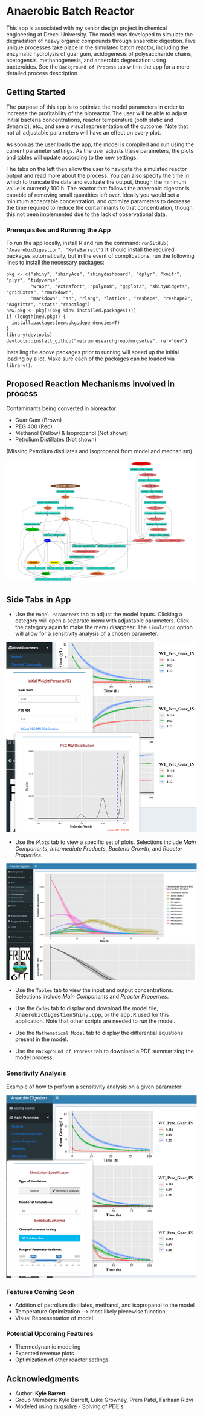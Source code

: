# Anaerobic Batch Reactor

This app is associated with my senior design project in chemical engineering at Drexel University. 
The model was developed to simulate the degradation of heavy organic compounds through anaerobic digestion. Five unique processes take place in the simulated batch reactor, including the enzymatic hydrolysis of guar gum, acidogenesis of polysaccharide chains, acetogensis, methanogenesis, and anaerobic degredation using bacteroides. See the `Background of Process` tab within the app for a more detailed process description.

## Getting Started

The purpose of this app is to optimize the model parameters in order to increase the profitability of the bioreactor. The user will be able to adjust initial bacteria concentrations, reactor temperature (both static and dynamic), etc., and see a visual representation of the outcome. Note that not all adjustable parameters will have an effect on every plot.

As soon as the user loads the app, the model is compiled and run using the current parameter settings. As the user adjusts these parameters, the plots and tables will update according to the new settings.

The tabs on the left then allow the user to navigate the simulated reactor output and read more about the process. You can also specify the time in which to truncate the data and evaluate the output, though the minimum value is currently 100 h. The reactor that follows the anaerobic digestor is capable of removing small quantities left over. Ideally you would set a minimum acceptable concentration, and optimize parameters to decrease the time required to reduce the contaminants to that concentration, though this not been implemented due to the lack of observational data.

### Prerequisites and Running the App

To run the app locally, install R and run the command: `runGitHub( "AnaerobicDigestion", "KyleBarrett")`
It should install the required packages automatically, but in the event of complications, run the following lines to install the necessary packages:
```
pkg <- c("shiny", "shinyAce", "shinydashboard", "dplyr", "knitr", "plyr", "tidyverse", 
         "wrapr", "extrafont", "polynom", "ggplot2", "shinyWidgets", "gridExtra", "rmarkdown", 
         "markdown", "sn", "rlang", "lattice", "reshape", "reshape2", "magrittr", "stats","reactlog")
new.pkg <- pkg[!(pkg %in% installed.packages())]
if (length(new.pkg)) {
  install.packages(new.pkg,dependencies=T)
}
library(devtools)
devtools::install_github("metrumresearchgroup/mrgsolve", ref="dev")
```
Installing the above packages prior to running will speed up the initial loading by a lot. Make sure each of the packages can be loaded via `library()`.

## Proposed Reaction Mechanisms involved in process

Contaminants being converted in bioreactor:
- Guar Gum (Brown)
- PEG 400 (Red)
- Methanol (Yellow) & Isopropanol (Not shown)
- Petrolium Distillates (Not shown)

(Missing Petrolium distillates and Isopropanol from model and mechanism) 


![CMT Model](www/compartmentalModel.png)

## Side Tabs in App

  * Use the `Model Parameters` tab to adjust the model inputs. Clicking a category will open a separate menu with adjustable parameters. Click the category again to make the menu disappear. The `simulation` option will allow for a sensitivity analysis of a chosen parameter.
  
![Screenshot](Screenshot_modelParam.png)


  * Use the `Plots` tab to view a specific set of plots. Selections include *Main Components*,  *Intermediate Products*,  *Bacteria Growth*, and *Reactor Properties*.
  
![Screenshot](Screenshot_Plots.png)


  * Use the `Tables` tab to view the input and output concentrations. Selections include *Main Components*  and *Reactor Properties*.
 
  * Use the `Codes` tab to display and download the model file, <tt>AnaerobicDigestionShiny.cpp</tt>, or the <tt>app.R</tt> used for this application. Note that other scripts are needed to run the model.

  * Use the `Mathematical Model` tab  to display the differential equations present in the model.
  
  * Use the `Background of Process` tab to download a PDF summarizing the model process.

### Sensitivity Analysis

Example of how to perform a sensitivity analysis on a given parameter:

![Screenshot](Screenshot_Sensitivity.png)


### Features Coming Soon

  * Addition of petrolium distillates, methanol, and isopropanol to the model
  * Temperature Optimization --> most likely piecewise function
  * Visual Representation of model

### Potential Upcoming Features

  * Thermodynamic modeling
  * Expected revenue plots
  * Optimization of other reactor settings

## Acknowledgments

* Author: **Kyle Barrett**
* Group Members: Kyle Barrett, Luke Growney, Prem Patel, Farhaan Rizvi
* Modeled using [mrgsolve](https://github.com/metrumresearchgroup/mrgsolve) - Solving of PDE's 

[^1]: Credit:

    Year: 2019, Team Name: "Frack Off", Senior Design Project at Drexel University
